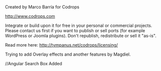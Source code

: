 Created by Marco Barría for Codrops

http://www.codrops.com

Integrate or build upon it for free in your personal or commercial projects. Please contact us first if you want to publish or sell ports (for example WordPress or Joomla plugins). Don't republish, redistribute or sell it "as-is". 

Read more here: http://tympanus.net/codrops/licensing/

Trying to add Overlay effects and another features by Magdiel.

//Angular Search Box Added


